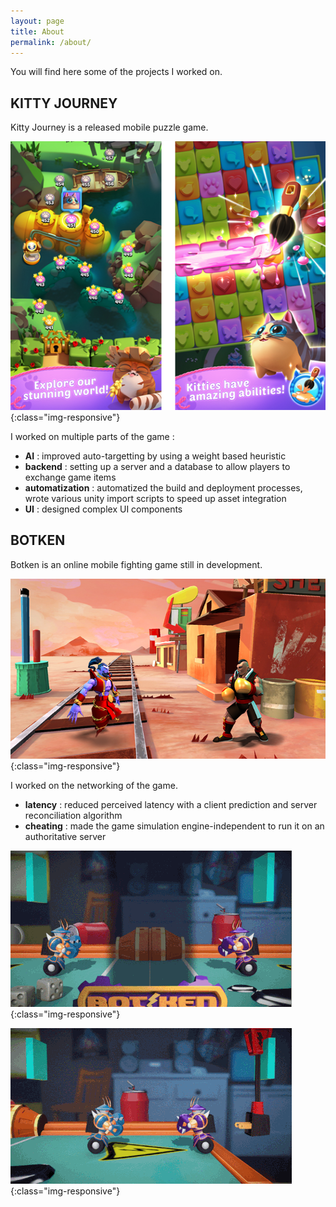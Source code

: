 ```yaml
---
layout: page
title: About
permalink: /about/
---
```


You will find here some of the projects I worked on.

## KITTY JOURNEY

Kitty Journey is a released mobile puzzle game.

![kitty-journey](/static/img/kj.jpg){:class="img-responsive"}

I worked on multiple parts of the game :
- **AI** : improved auto-targetting by using a weight based heuristic
- **backend** : setting up a server and a database to allow players to exchange game items
- **automatization** : automatized the build and deployment processes, wrote various unity import scripts to speed up asset integration
- **UI** : designed complex UI components

## BOTKEN

Botken is an online mobile fighting game still in development.

![botken](/static/img/botken.jpg){:class="img-responsive"}

I worked on the networking of the game.
- **latency** : reduced perceived latency with a client prediction and server reconciliation algorithm
- **cheating** : made the game simulation engine-independent to run it on an authoritative server

![botken-1](/static/img/gj_botken_1.gif){:class="img-responsive"}

![botken-2](/static/img/gj_botken_2.gif){:class="img-responsive"}
